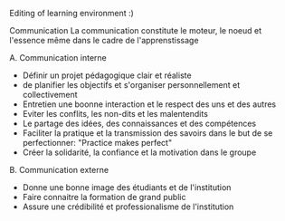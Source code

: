 Editing of learning environment :) 

Communication
  La communication constitute le moteur, le noeud et l'essence même dans le cadre de l'apprenstissage
  
  A. Communication interne
  
  - Définir un projet pédagogique clair et réaliste
  - de planifier les objectifs et s'organiser personnellement et collectivement
  - Entretien une boonne interaction et le respect des uns et des autres
  - Eviter les conflits, les non-dits et les malentendits
  - Le partage des idées, des connaissances et des compétences
  - Faciliter la pratique et la transmission des savoirs dans le but de se perfectionner: "Practice makes perfect"
  - Créer la solidarité, la confiance et la motivation dans le groupe
  
  B. Communication externe
  
  - Donne une bonne image des étudiants et de l'institution
  - Faire connaitre la formation de grand public
  - Assure une crédibilité et professionalisme de l'institution
  
  
  
  
  
  
  
